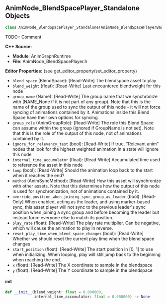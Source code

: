 ## AnimNode_BlendSpacePlayer_Standalone Objects

```python
class AnimNode_BlendSpacePlayer_Standalone(AnimNode_BlendSpacePlayerBase)
```

TODO:: Comment

**C++ Source:**

- **Module**: AnimGraphRuntime
- **File**: AnimNode_BlendSpacePlayer.h

**Editor Properties:** (see get_editor_property/set_editor_property)

- ``blend_space`` (BlendSpace):  [Read-Write] The blendspace asset to play
- ``blend_weight`` (float):  [Read-Write] Last encountered blendweight for this node
- ``group_name`` (Name):  [Read-Write] The group name that we synchronize with (NAME_None if it is not part of any group). Note that
  this is the name of the group used to sync the output of this node - it will not force
  syncing of animations contained by it. Animations inside this Blend Space have their own
  options for syncing.
- ``group_role`` (AnimGroupRole):  [Read-Write] The role this Blend Space can assume within the group (ignored if GroupName is not set). Note
  that this is the role of the output of this node, not of animations contained by it.
- ``ignore_for_relevancy_test`` (bool):  [Read-Write] If true, "Relevant anim" nodes that look for the highest weighted animation in a state will ignore this node
- ``internal_time_accumulator`` (float):  [Read-Write] Accumulated time used to reference the asset in this node
- ``loop`` (bool):  [Read-Write] Should the animation loop back to the start when it reaches the end?
- ``method`` (AnimSyncMethod):  [Read-Write] How this asset will synchronize with other assets. Note that this determines how the output
  of this node is used for synchronization, not of animations contained by it.
- ``override_position_when_joining_sync_group_as_leader`` (bool):  [Read-Only] When enabled, acting as the leader, and using marker-based sync, this asset player will not sync to the previous leader's sync position when joining a sync group and before becoming the leader but instead force everyone else to match its position.
- ``play_rate`` (float):  [Read-Write] The play rate multiplier. Can be negative, which will cause the animation to play in reverse.
- ``reset_play_time_when_blend_space_changes`` (bool):  [Read-Write] Whether we should reset the current play time when the blend space changes
- ``start_position`` (float):  [Read-Write] The start position in [0, 1] to use when initializing. When looping, play will still jump back to the beginning when reaching the end.
- ``x`` (float):  [Read-Write] The X coordinate to sample in the blendspace
- ``y`` (float):  [Read-Write] The Y coordinate to sample in the blendspace

<a id="unreal.AnimNode_BlendSpacePlayer_Standalone.__init__"></a>

#### __init__

```python
def __init__(blend_weight: float = 0.000000,
             internal_time_accumulator: float = 0.000000) -> None
```

<a id="unreal.AnimNode_CallFunction"></a>